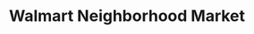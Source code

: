 ---
title: "Walmart Neighborhood Market"
url: /tulsa/walmart-neighborhood-market-south-garnett-road/
shop: Supermarkt
---